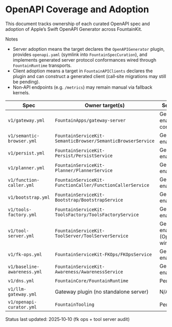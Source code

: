 # OpenAPI Coverage and Adoption

This document tracks ownership of each curated OpenAPI spec and adoption of Apple’s Swift OpenAPI Generator across FountainKit.

Notes
- Server adoption means the target declares the `OpenAPIGenerator` plugin, provides `openapi.yaml` (symlink into `FountainSpecCuration`), and implements generated server protocol conformances wired through `FountainRuntime` transports.
- Client adoption means a target in `FountainAPIClients` declares the plugin and can construct a generated client (call‑site migrations may still be pending).
- Non‑API endpoints (e.g. `/metrics`) may remain manual via fallback kernels.

| Spec | Owner target(s) | Server adoption | Client adoption |
| --- | --- | --- | --- |
| `v1/gateway.yml` | `FountainApps/gateway-server` | Generator enabled (scoped control plane) | `FountainAPIClients/GatewayAPI` generator enabled |
| `v1/semantic-browser.yml` | `FountainServiceKit-SemanticBrowser/SemanticBrowserService` | Generator enabled | `FountainAPIClients/SemanticBrowserAPI` generator enabled |
| `v1/persist.yml` | `FountainServiceKit-Persist/PersistService` | Generator enabled | `FountainAPIClients/PersistAPI` generator enabled |
| `v1/planner.yml` | `FountainServiceKit-Planner/PlannerService` | Generator enabled | Pending |
| `v1/function-caller.yml` | `FountainServiceKit-FunctionCaller/FunctionCallerService` | Generator enabled | Pending |
| `v1/bootstrap.yml` | `FountainServiceKit-Bootstrap/BootstrapService` | Generator enabled | Pending |
| `v1/tools-factory.yml` | `FountainServiceKit-ToolsFactory/ToolsFactoryService` | Generator enabled | Pending |
| `v1/tool-server.yml` | `FountainServiceKit-ToolServer/ToolServerService` | Generator enabled (OpenAPIHandlers wired) | N/A |
| `v1/fk-ops.yml` | `FountainServiceKit-FKOps/FKOpsService` | Generator enabled | Pending |
| `v1/baseline-awareness.yml` | `FountainServiceKit-Awareness/AwarenessService` | Generator enabled | Pending |
| `v1/dns.yml` | `FountainCore/FountainRuntime` | Pending | Pending |
| `v1/llm-gateway.yml` | Gateway plugin (no standalone server) | N/A | `FountainAPIClients/LLMGatewayAPI` generator enabled |
| `v1/openapi-curator.yml` | `FountainTooling` | Pending | N/A |

Status last updated: 2025‑10‑10 (fk ops + tool server audit)

